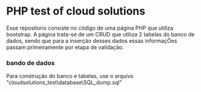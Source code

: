 # PHP test of cloud solutions

Esse repositorio consiste no código de uma página PHP que utiliza bootstrap. A página trata-se de um CRUD que utiliza 2 tabelas do banco de dados, sendo que para a inserção desses dados essas informaçÕes passam primeiramente por etapa de validação. 


### bando de dados
Para construção do banco e tabelas, use o arquivo "cloudsolutions_test\database\SQL_dump.sql"
